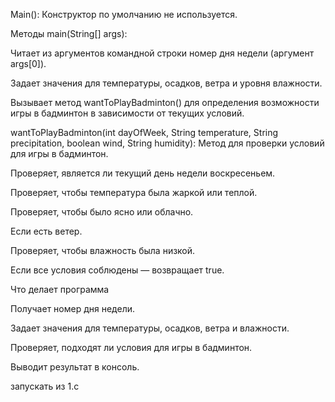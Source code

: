 Main(): Конструктор по умолчанию не используется.

Методы
main(String[] args):

Читает из аргументов командной строки номер дня недели (аргумент args[0]).

Задает значения для температуры, осадков, ветра и уровня влажности.

Вызывает метод wantToPlayBadminton() для определения возможности игры в бадминтон в зависимости от текущих условий.

wantToPlayBadminton(int dayOfWeek, String temperature, String precipitation, boolean wind, String humidity): Метод для проверки условий для игры в бадминтон.

Проверяет, является ли текущий день недели воскресеньем.

Проверяет, чтобы температура была жаркой или теплой.

Проверяет, чтобы было ясно или облачно. 

Если есть ветер.

Проверяет, чтобы влажность была низкой.

Если все условия соблюдены — возвращает true.

Что делает программа

Получает номер дня недели.

Задает значения для температуры, осадков, ветра и влажности.

Проверяет, подходят ли условия для игры в бадминтон.

Выводит результат в консоль.

запускать из 1.c
